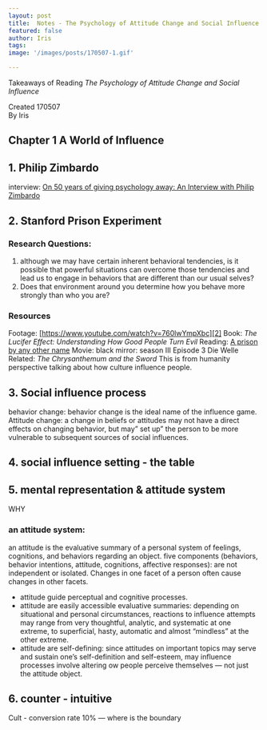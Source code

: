 ```yaml
---
layout: post
title:  Notes - The Psychology of Attitude Change and Social Influence
featured: false
author: Iris
tags:
image: '/images/posts/170507-1.gif'

---
```


Takeaways of Reading *The Psychology of Attitude Change and Social Influence*

Created 170507  
By Iris

## Chapter 1 A World of Influence
## 1. Philip Zimbardo

interview: [On 50 years of giving psychology away: An Interview with Philip Zimbardo][1] 

## 2. Stanford Prison Experiment
### Research Questions:
1. although we may have certain inherent behavioral tendencies, is it possible that powerful situations can overcome those tendencies and lead us to engage in behaviors that are different than our usual selves?
2. Does that environment around you determine how you behave more strongly than who you are?
### Resources
Footage: [https://www.youtube.com/watch?v=760lwYmpXbc][2]
Book: *The Lucifer Effect: Understanding How Good People Turn Evil*
Reading: [A prison by any other name][3]
Movie: black mirror: season III Episode 3 
Die Welle
Related:
*The Chrysanthemum and the Sword* This is from humanity perspective talking about how culture influence people. 

## 3. Social influence process
behavior change: behavior change is the ideal name of the influence game. 
Attitude change: a change in beliefs or attitudes may not have a direct effects on changing behavior, but may” set up” the person to be more vulnerable to subsequent sources of social influences. 

## 4. social influence setting - the table


## 5. mental representation & attitude system
WHY
### an attitude system:
an attitude is the evaluative summary of a personal system of feelings, cognitions, and behaviors regarding an object. 
five components (behaviors, behavior intentions, attitude, cognitions, affective responses): are not independent or isolated. Changes in one facet of a person often cause changes in other facets. 
- attitude guide perceptual and cognitive processes.
- attitude are easily accessible evaluative summaries: depending on situational and personal circumstances, reactions to influence attempts may range from very thoughtful, analytic, and systematic at one extreme, to superficial, hasty, automatic and almost “mindless” at the other extreme. 
- attitude are self-defining: since attitudes on important topics may serve and sustain one’s self-definition and self-esteem, may influence processes involve altering ow people perceive themselves — not just the attitude object. 
## 6. counter - intuitive
Cult - conversion rate 10% — where is the boundary 


[1]:	http://www.georgeslavich.com/pubs/Slavich_ToP_2009.pdf
[2]:	https://www.youtube.com/watch?v=760lwYmpXbc
[3]:	http://www.jonescollegeprep.org/ourpages/auto/2011/3/15/39076920/40%20Studies%20-%20A%20Prison%20by%20Any%20Other%20Name.pdf